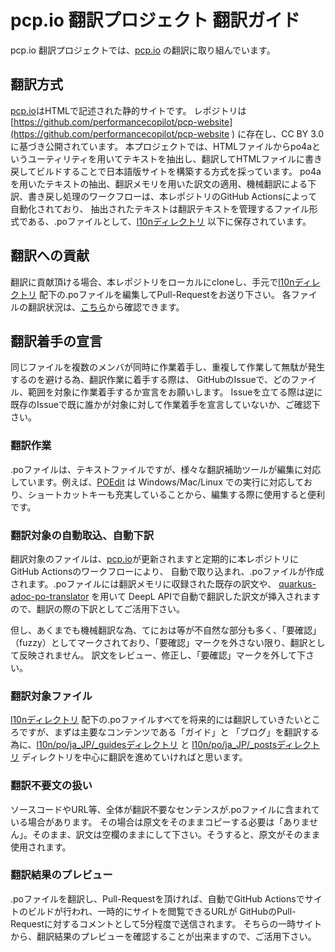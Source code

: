# pcp.io 翻訳プロジェクト 翻訳ガイド

pcp.io 翻訳プロジェクトでは、[pcp.io](https://pcp.io) の翻訳に取り組んでいます。

## 翻訳方式

[pcp.io](https://pcp.io)はHTMLで記述された静的サイトです。
レポジトリは [https://github.com/performancecopilot/pcp-website](https://github.com/performancecopilot/pcp-website ) に存在し、CC BY 3.0 に基づき公開されています。
本プロジェクトでは、HTMLファイルからpo4aというユーティリティを用いてテキストを抽出し、翻訳してHTMLファイルに書き戻してビルドすることで日本語版サイトを構築する方式を採っています。
po4aを用いたテキストの抽出、翻訳メモリを用いた訳文の適用、機械翻訳による下訳、書き戻し処理のワークフローは、本レポジトリのGitHub Actionsによって自動化されており、
抽出されたテキストは翻訳テキストを管理するファイル形式である、.poファイルとして、[l10nディレクトリ](l10n) 以下に保存されています。

## 翻訳への貢献

翻訳に貢献頂ける場合、本レポジトリをローカルにcloneし、手元で[l10nディレクトリ](l10n) 配下の.poファイルを編集してPull-Requestをお送り下さい。
各ファイルの翻訳状況は、[こちら](l10n/stats/translation.csv)から確認できます。

## 翻訳着手の宣言

同じファイルを複数のメンバが同時に作業着手し、重複して作業して無駄が発生するのを避ける為、翻訳作業に着手する際は、
GitHubのIssueで、どのファイル、範囲を対象に作業着手するか宣言をお願いします。
Issueを立てる際は逆に既存のIssueで既に誰かが対象に対して作業着手を宣言していないか、ご確認下さい。

### 翻訳作業

.poファイルは、テキストファイルですが、様々な翻訳補助ツールが編集に対応しています。例えば、[POEdit](https://poedit.net/) は
Windows/Mac/Linux での実行に対応しており、ショートカットキーも充実していることから、編集する際に使用すると便利です。

### 翻訳対象の自動取込、自動下訳

翻訳対象のファイルは、[pcp.io](https://pcp.io)が更新されますと定期的に本レポジトリにGitHub Actionsのワークフローにより、
自動で取り込まれ、.poファイルが作成されます。.poファイルには翻訳メモリに収録された既存の訳文や、
[quarkus-adoc-po-translator](https://github.com/doc-l10n-kit/quarkus-adoc-po-translator) を用いて
DeepL APIで自動で翻訳した訳文が挿入されますので、翻訳の際の下訳としてご活用下さい。

但し、あくまでも機械翻訳な為、てにおは等が不自然な部分も多く、「要確認」（fuzzy）としてマークされており、「要確認」マークを外さない限り、翻訳として反映されません。
訳文をレビュー、修正し、「要確認」マークを外して下さい。

### 翻訳対象ファイル

[l10nディレクトリ](l10n) 配下の.poファイルすべてを将来的には翻訳していきたいところですが、まずは主要なコンテンツである「ガイド」と
「ブログ」を翻訳する為に、[l10n/po/ja_JP/_guidesディレクトリ](l10n/po/ja_JP/_guides) と
[l10n/po/ja_JP/_postsディレクトリ](l10n/po/ja_JP/_posts) ディレクトリを中心に翻訳を進めていければと思います。

### 翻訳不要文の扱い

ソースコードやURL等、全体が翻訳不要なセンテンスが.poファイルに含まれている場合があります。
その場合は原文をそのままコピーする必要は「ありません」。そのまま、訳文は空欄のままにして下さい。そうすると、原文がそのまま使用されます。

### 翻訳結果のプレビュー

.poファイルを翻訳し、Pull-Requestを頂ければ、自動でGitHub Actionsでサイトのビルドが行われ、一時的にサイトを閲覧できるURLが
GitHubのPull-Requestに対するコメントとして5分程度で送信されます。
そちらの一時サイトから、翻訳結果のプレビューを確認することが出来ますので、ご活用下さい。

